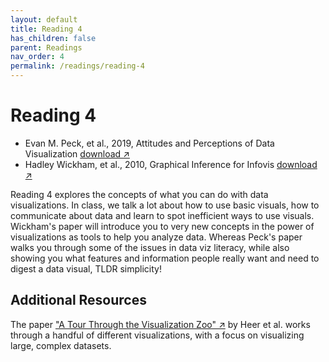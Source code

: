```yaml
---
layout: default
title: Reading 4
has_children: false
parent: Readings
nav_order: 4
permalink: /readings/reading-4
---
```


# Reading 4

- Evan M. Peck, et al., 2019, Attitudes and Perceptions of Data Visualization <a href="https://s3.us-west-2.amazonaws.com/ucsd.cogs9/readings/r4a_Viz_in_PA.pdf" target="_blank" rel="noopener">download &#x2197;</a>
- Hadley Wickham, et al., 2010, Graphical Inference for Infovis <a href="https://s3.us-west-2.amazonaws.com/ucsd.cogs9/readings/r4b_graphical_inference_wickham.pdf" target="_blank" rel="noopener">download &#x2197;</a>

Reading 4 explores the concepts of what you can do with data visualizations. In class, we talk a lot about how to use basic visuals, how to communicate about data and learn to spot inefficient ways to use visuals. Wickham's paper will introduce you to very new concepts in the power of visualizations as tools to help you analyze data. Whereas Peck's paper walks you through some of the issues in data viz literacy, while also showing you what features and information people really want and need to digest a data visual, TLDR simplicity!


## Additional Resources


The paper <a href="https://dl.acm.org/doi/pdf/10.1145/1794514.1805128" target="_blank" rel="noopener">"A Tour Through the Visualization Zoo" &#x2197;</a>  by Heer et al. works through a handful of different visualizations, with a focus on visualizing large, complex datasets.
 